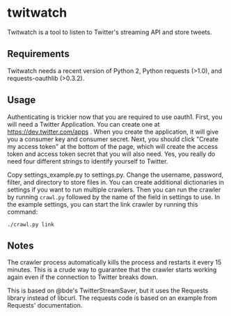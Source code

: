 # twitwatch

Twitwatch is a tool to listen to Twitter's streaming API and store tweets.


## Requirements
Twitwatch needs a recent version of Python 2, Python requests (&gt;1.0), and
requests-oauthlib (&gt;0.3.2).

## Usage
Authenticating is trickier now that you are required to use oauth1.  First, you
will need a Twitter Application. You can create one at
https://dev.twitter.com/apps . When you create the application, it will give
you a consumer key and consumer secret. Next, you should click "Create my
access token" at the bottom of the page, which will create the access token and
access token secret that you will also need.  Yes, you really do need four
different strings to identify yourself to Twitter.

Copy settings_example.py to settings.py. Change the username, password, filter,
and directory to store files in.  You can create additional dictionaries in
settings if you want to run multiple crawlers.  Then you can run the crawler by
running `crawl.py` followed by the name of the field in settings to use.  In
the example settings, you can start the link crawler by running this command:

    ./crawl.py link

## Notes
The crawler process automatically kills the process and restarts it every 15
minutes. This is a crude way to guarantee that the crawler starts working again
even if the connection to Twitter breaks down.

This is based on @bde's TwitterStreamSaver, but it uses the Requests library
instead of libcurl. The requests code is based on an example from Requests'
documentation.

